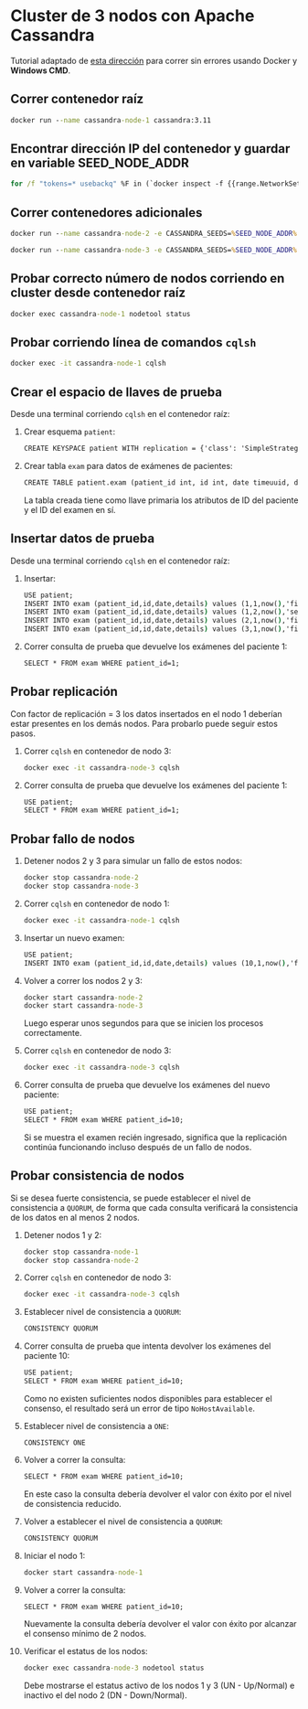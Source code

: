 # Cluster de 3 nodos con Apache Cassandra

Tutorial adaptado de [esta dirección](https://developer.ibm.com/tutorials/ba-set-up-apache-cassandra-architecture/) para correr sin errores usando Docker y **Windows CMD**.

## Correr contenedor raíz
```cmd
docker run --name cassandra-node-1 cassandra:3.11
```

## Encontrar dirección IP del contenedor y guardar en variable SEED_NODE_ADDR
```cmd
for /f "tokens=* usebackq" %F in (`docker inspect -f {{range.NetworkSettings.Networks}}{{.IPAddress}}{{end}} cassandra-node-1`) do (set SEED_NODE_ADDR=%F)
```

## Correr contenedores adicionales
```cmd
docker run --name cassandra-node-2 -e CASSANDRA_SEEDS=%SEED_NODE_ADDR% cassandra:3.11
```
```cmd
docker run --name cassandra-node-3 -e CASSANDRA_SEEDS=%SEED_NODE_ADDR% cassandra:3.11
```

## Probar correcto número de nodos corriendo en cluster desde contenedor raíz
```cmd
docker exec cassandra-node-1 nodetool status
```

## Probar corriendo línea de comandos `cqlsh`
```cmd
docker exec -it cassandra-node-1 cqlsh
```

## Crear el espacio de llaves de prueba
Desde una terminal corriendo `cqlsh` en el contenedor raíz:

1. Crear esquema `patient`:
    ```cmd
    CREATE KEYSPACE patient WITH replication = {'class': 'SimpleStrategy', 'replication_factor' : 3};
    ```

2. Crear tabla `exam` para datos de exámenes de pacientes:
    ```cmd
    CREATE TABLE patient.exam (patient_id int, id int, date timeuuid, details text, PRIMARY KEY (patient_id, id));
    ```
    La tabla creada tiene como llave primaria los atributos de ID del paciente y el ID del examen en sí.

## Insertar datos de prueba
Desde una terminal corriendo `cqlsh` en el contenedor raíz:

1. Insertar:
    ```cmd
    USE patient;
    INSERT INTO exam (patient_id,id,date,details) values (1,1,now(),'first exam patient 1');
    INSERT INTO exam (patient_id,id,date,details) values (1,2,now(),'second exam patient 1');
    INSERT INTO exam (patient_id,id,date,details) values (2,1,now(),'first exam patient 2');
    INSERT INTO exam (patient_id,id,date,details) values (3,1,now(),'first exam patient 3'); 
    ```

2. Correr consulta de prueba que devuelve los exámenes del paciente 1:
    ```cmd
    SELECT * FROM exam WHERE patient_id=1;
    ```

## Probar replicación
Con factor de replicación = 3 los datos insertados en el nodo 1 deberían estar presentes en los demás nodos. Para probarlo puede seguir estos pasos.

1. Correr `cqlsh` en contenedor de nodo 3:
    ```cmd
    docker exec -it cassandra-node-3 cqlsh
    ```

2. Correr consulta de prueba que devuelve los exámenes del paciente 1:
    ```cmd
    USE patient;
    SELECT * FROM exam WHERE patient_id=1;
    ```

## Probar fallo de nodos
1. Detener nodos 2 y 3 para simular un fallo de estos nodos:
    ```cmd
    docker stop cassandra-node-2
    docker stop cassandra-node-3
    ```

2. Correr `cqlsh` en contenedor de nodo 1:
    ```cmd
    docker exec -it cassandra-node-1 cqlsh
    ```

3. Insertar un nuevo examen:
    ```cmd
    USE patient;
    INSERT INTO exam (patient_id,id,date,details) values (10,1,now(),'first exam patient 10');
    ```

4. Volver a correr los nodos 2 y 3:
    ```cmd
    docker start cassandra-node-2
    docker start cassandra-node-3
    ```
    Luego esperar unos segundos para que se inicien los procesos correctamente.

5. Correr `cqlsh` en contenedor de nodo 3:
    ```cmd
    docker exec -it cassandra-node-3 cqlsh
    ```

6. Correr consulta de prueba que devuelve los exámenes del nuevo paciente:
    ```cmd
    USE patient;
    SELECT * FROM exam WHERE patient_id=10;
    ```
    Si se muestra el examen recién ingresado, significa que la replicación continúa funcionando incluso después de un fallo de nodos.

## Probar consistencia de nodos
Si se desea fuerte consistencia, se puede establecer el nivel de consistencia a `QUORUM`, de forma que cada consulta verificará la consistencia
de los datos en al menos 2 nodos.

1. Detener nodos 1 y 2:
    ```cmd
    docker stop cassandra-node-1
    docker stop cassandra-node-2
    ```

2. Correr `cqlsh` en contenedor de nodo 3:
    ```cmd
    docker exec -it cassandra-node-3 cqlsh
    ```

3. Establecer nivel de consistencia a `QUORUM`:
    ```cmd
    CONSISTENCY QUORUM
    ```

4. Correr consulta de prueba que intenta devolver los exámenes del paciente 10:
    ```cmd
    USE patient;
    SELECT * FROM exam WHERE patient_id=10;
    ```
    Como no existen suficientes nodos disponibles para establecer el consenso, el resultado será un error de tipo `NoHostAvailable`.

5. Establecer nivel de consistencia a `ONE`:
    ```
    CONSISTENCY ONE
    ```

6. Volver a correr la consulta:
    ```cmd
    SELECT * FROM exam WHERE patient_id=10;
    ```
    En este caso la consulta debería devolver el valor con éxito por el nivel de consistencia reducido.

7. Volver a establecer el nivel de consistencia a `QUORUM`:
    ```cmd
    CONSISTENCY QUORUM
    ```

8. Iniciar el nodo 1:
    ```cmd
    docker start cassandra-node-1
    ```

9. Volver a correr la consulta:
    ```cmd
    SELECT * FROM exam WHERE patient_id=10;
    ```
    Nuevamente la consulta debería devolver el valor con éxito por alcanzar el consenso mínimo de 2 nodos.

10. Verificar el estatus de los nodos:
    ```cmd
    docker exec cassandra-node-3 nodetool status
    ```
    Debe mostrarse el estatus activo de los nodos 1 y 3 (UN - Up/Normal) e inactivo el del nodo 2 (DN - Down/Normal).
